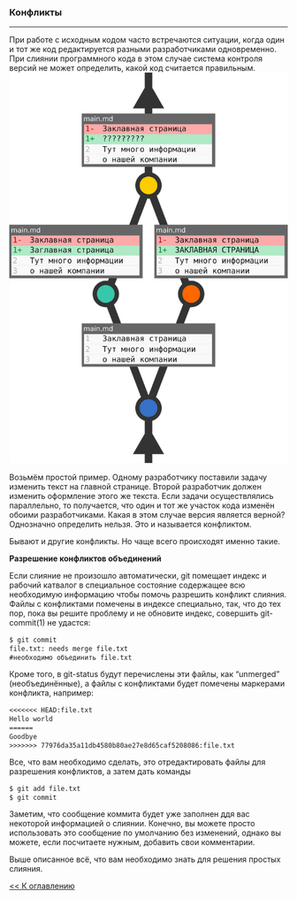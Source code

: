 ### **Конфликты**
---
При работе с исходным кодом часто встречаются ситуации, когда один и тот же код редактируется разными разработчиками одновременно. При слиянии программного кода в этом случае система контроля версий не может определить, какой код считается правильным.
![git conflict](./assets/git_conflict.png)

Возьмём простой пример. Одному разработчику поставили задачу изменить текст на главной странице. Второй разработчик должен изменить оформление этого же текста. Если задачи осуществлялись параллельно, то получается, что один и тот же участок кода изменён обоими разработчиками. Какая в этом случае версия является верной? Однозначно определить нельзя. Это и называется конфликтом.

Бывают и другие конфликты. Но чаще всего происходят именно такие.

**Разрешение конфликтов объединений** 

Если слияние не произошло автоматически, git помещает индекс и рабочий катвалог в специальное состояние содержащее всю необходимую информацию чтобы помочь разрешить конфликт слияния. Файлы с конфликтами помечены в индексе специально, так, что до тех пор, пока вы решите проблему и не обновите индекс, совершить git-commit(1) не удастся:
~~~
$ git commit
file.txt: needs merge file.txt
#необходимо объединить file.txt 
~~~
Кроме того, в git-status будут перечислены эти файлы, как “unmerged” (необъединённые), а файлы с конфликтами будет помечены маркерами конфликта, например:
~~~
<<<<<<< HEAD:file.txt
Hello world
======
Goodbye
>>>>>>> 77976da35a11db4580b80ae27e8d65caf5208086:file.txt 
~~~

Все, что вам необходимо сделать, это отредактировать файлы для разрешения конфликтов, а затем дать команды
~~~
$ git add file.txt
$ git commit 
~~~

Заметим, что сообщение коммита будет уже заполнен ддя вас некоторой информацией о слиянии. Конечно, вы можете просто использовать это сообщение по умолчанию без изменений, однако вы можете, если посчитаете нужным, добавить свои комментарии.

Выше описанное всё, что вам необходимо знать для решения простых слияния.

[<< К оглавлению](./readme.md)